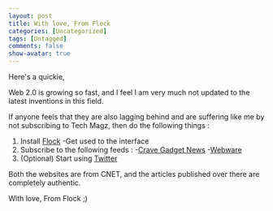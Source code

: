 ```yaml
---
layout: post
title: With love, From Flock
categories: [Uncategorized]
tags: [Untagged]
comments: false
show-avatar: true
---
```


Here's a quickie,

Web 2.0 is growing so fast, and I feel I am very much not updated to the latest inventions in this field.

If anyone feels that they are also lagging behind and are suffering like me by not subscribing to Tech Magz, then do the following things :

1) Install <a href="http://flock.com/" target="_blank">Flock</a>
-Get used to the interface
2) Subscribe to the following feeds :
-<a href="http://news.cnet.com/8300-17938_105-1.xml" target="_blank">Crave Gadget News</a>
-<a href="http://news.cnet.com/8300-17939_109-2.xml" target="_blank">Webware</a>
3) (Optional) Start using <a href="http://twitter.com/" target="_blank">Twitter</a>

Both the websites are from CNET, and the articles published over there are completely authentic.

With love,
From Flock ;)